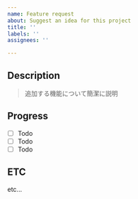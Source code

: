 ```yaml
---
name: Feature request
about: Suggest an idea for this project
title: ''
labels: ''
assignees: ''

---
```


## Description
> 追加する機能について簡潔に説明

## Progress
- [ ] Todo
- [ ] Todo
- [ ] Todo

## ETC
etc...
